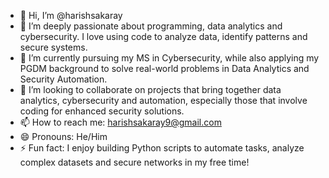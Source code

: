 - 👋 Hi, I’m @harishsakaray
- 👀 I’m deeply passionate about programming, data analytics and cybersecurity. I love using code to analyze data, identify patterns and secure systems.
- 🌱 I’m currently pursuing my MS in Cybersecurity, while also applying my PGDM background to solve real-world problems in Data Analytics and Security Automation.
- 💞️ I’m looking to collaborate on projects that bring together data analytics, cybersecurity and automation, especially those that involve coding for enhanced security solutions.
- 📫 How to reach me: harishsakaray9@gmail.com
- 😄 Pronouns: He/Him
- ⚡ Fun fact: I enjoy building Python scripts to automate tasks, analyze complex datasets and secure networks in my free time!

<!---
harishsakaray/harishsakaray is a ✨ special ✨ repository because its `README.md` (this file) appears on your GitHub profile.
You can click the Preview link to take a look at your changes.
--->
